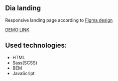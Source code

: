 ## Dia landing

Responsive landing page according to [Figma design](https://www.figma.com/file/7qwsWggv9BAxMi2VPhBuPr/Air-(formerly-Dia)?node-id=9138%3A35)

[DEMO LINK](https://Andrii-Kuzmenko.github.io/dia-landing/)

## Used technologies:

- HTML
- Sass(SCSS)
- BEM
- JavaScript
